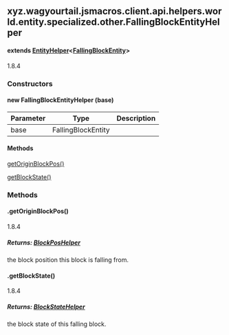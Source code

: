 

xyz.wagyourtail.jsmacros.client.api.helpers.world.entity.specialized.other.FallingBlockEntityHelper
---------------------------------------------------------------------------------------------------

#### extends [EntityHelper](1.9.2/xyz/wagyourtail/jsmacros/client/api/helpers/world/entity/EntityHelper.html)<[FallingBlockEntity](https://wagyourtail.xyz/Projects/MinecraftMappingViewer/App?mapping=INTERMEDIARY,YARN&version=1.20.5&search=net/minecraft/entity/FallingBlockEntity)>

1.8.4

### Constructors

#### new FallingBlockEntityHelper (base)

| Parameter | Type | Description |
|---|---|---|
| base | FallingBlockEntity |  |



#### Methods

[getOriginBlockPos()](#getOriginBlockPos-)


[getBlockState()](#getBlockState-)



### Methods

#### .getOriginBlockPos()

1.8.4


##### Returns: [BlockPosHelper](1.9.2/xyz/wagyourtail/jsmacros/client/api/helpers/world/BlockPosHelper.html)

the block position this block is falling from.



#### .getBlockState()

1.8.4


##### Returns: [BlockStateHelper](1.9.2/xyz/wagyourtail/jsmacros/client/api/helpers/world/BlockStateHelper.html)

the block state of this falling block.




